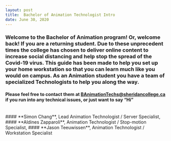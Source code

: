 ```yaml
---
layout: post
title:  Bachelor of Animation Technologist Intro 
date: June 30, 2020
--- 
```

### Welcome to the Bachelor of Animation program! Or, welcome back! If you are a returning student. Due to these unprecedent times the college has chosen to deliver online content to increase social distancing and help stop the spread of the Covid-19 virus. This guide has been made to help you set up your home workstation so that you can learn much like you would on campus.  As an Animation student you have a team of specialized Technologists to help you along the way.  
#### Please feel free to contact them at **BAnimationTechs@sheridancollege.ca** if you run into any technical issues, or just want to say “Hi”   
<br>
#### **Simon Chang**, Lead Animation Technologist / Server Specialist,  
#### **Aldines Zapparoli**, Animation Technologist / Stop-motion Specialist,  
#### **Jason Teeuwissen**, Animation Technologist / Workstation Specialist

